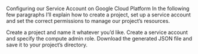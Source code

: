 Configuring our Service Account on Google Cloud Platform
In the following few paragraphs I’ll explain how to create a project, set up a service account and set the correct permissions to manage our project’s resources.

Create a project and name it whatever you’d like.
Create a service account and specify the compute admin role.
Download the generated JSON file and save it to your project’s directory.
